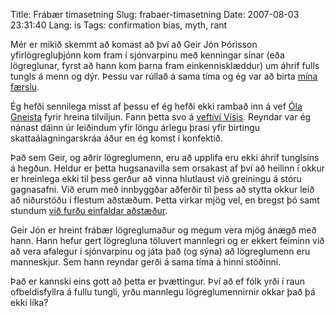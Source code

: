 Title: Frábær tímasetning
Slug: frabaer-timasetning
Date: 2007-08-03 23:31:40
Lang: is
Tags: confirmation bias, myth, rant

Mér er mikið skemmt að komast að því að Geir Jón Þórisson yfirlögregluþjónn kom fram í sjónvarpinu með kenningar sínar (eða lögreglunar, fyrst að hann kom þarna fram einkennisklæddur) um áhrif fulls tungls á menn og dýr. Þessu var rúllað á sama tíma og ég var að birta [mína færslu][1].

Ég hefði sennilega misst af þessu ef ég hefði ekki rambað inn á vef [Óla Gneista][2] fyrir hreina tilviljun. Fann þetta svo á [veftíví Vísis][3]. Reyndar var ég nánast dáinn úr leiðindum yfir löngu árlegu þrasi yfir birtingu skattaálagningarskráa áður en ég komst í konfektið.

Það sem Geir, og aðrir lögreglumenn, eru að upplifa eru ekki áhrif tunglsins á hegðun. Heldur er þetta hugsanavilla sem orsakast af því að heilinn í okkur er hreinlega ekki til þess gerður að vinna hlutlaust við greiningu á stóru gagnasafni. Við erum með innbyggðar aðferðir til þess að stytta okkur leið að niðurstöðu í flestum aðstæðum. Þetta virkar mjög vel, en bregst þó samt stundum [við furðu einfaldar aðstæður][4].

Geir Jón er hreint frábær lögreglumaður og megum vera mjög ánægð með hann. Hann hefur gert lögregluna töluvert mannlegri og er ekkert feiminn við að vera afalegur í sjónvarpinu og játa það (og sýna) að lögreglumenn eru manneskjur. Sem hann reyndar gerði á sama tíma á hinni stöðinni.

Það er kannski eins gott að þetta er þvættingur. Því að ef fólk yrði í raun ofbeldisfyllra á fullu tungli, yrðu mannlegu lögreglumennirnir okkar það þá ekki líka?

[1]: /s/2007/07/fullt-tungl/ "Fullt Tungl"
[2]: http://truflun.net/oligneisti/2007/08/02/geirjon-spangolar/
[3]: http://vefmidlar.visir.is/VefTV/?channelID=&programID=b2fab606-e8f9-4500-a4d9-15008d8978da&mediaSourceID=a409be10-b7da-423d-b470-74ed77998e9d&mediaClipID=b629db43-38d3-4d09-b674-7e4f15325db4
[4]: http://en.wikipedia.org/wiki/Confirmation_bias "Wikipedia grein um Confirmation Bias"